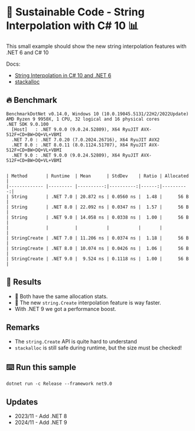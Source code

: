 # 🌳 Sustainable Code - String Interpolation with C# 10 📊

This small example should show the new string interpolation features with .NET 6 and C# 10

Docs:
- [String Interpolation in C# 10 and .NET 6](https://devblogs.microsoft.com/dotnet/string-interpolation-in-c-10-and-net-6/?WT.mc_id=DT-MVP-5001507)
- [stackalloc](https://docs.microsoft.com/en-us/dotnet/csharp/language-reference/operators/stackalloc?WT.mc_id=DT-MVP-5001507)

## 🔥 Benchmark

```shell
BenchmarkDotNet v0.14.0, Windows 10 (10.0.19045.5131/22H2/2022Update)
AMD Ryzen 9 9950X, 1 CPU, 32 logical and 16 physical cores
.NET SDK 9.0.100
  [Host]   : .NET 9.0.0 (9.0.24.52809), X64 RyuJIT AVX-512F+CD+BW+DQ+VL+VBMI
  .NET 7.0 : .NET 7.0.20 (7.0.2024.26716), X64 RyuJIT AVX2
  .NET 8.0 : .NET 8.0.11 (8.0.1124.51707), X64 RyuJIT AVX-512F+CD+BW+DQ+VL+VBMI
  .NET 9.0 : .NET 9.0.0 (9.0.24.52809), X64 RyuJIT AVX-512F+CD+BW+DQ+VL+VBMI


| Method       | Runtime  | Mean      | StdDev    | Ratio | Allocated |
|------------- |--------- |----------:|----------:|------:|----------:|
| String       | .NET 7.0 | 20.872 ns | 0.0560 ns |  1.48 |      56 B |
| String       | .NET 8.0 | 22.092 ns | 0.0347 ns |  1.57 |      56 B |
| String       | .NET 9.0 | 14.058 ns | 0.0338 ns |  1.00 |      56 B |
|              |          |           |           |       |           |
| StringCreate | .NET 7.0 | 11.206 ns | 0.0374 ns |  1.18 |      56 B |
| StringCreate | .NET 8.0 | 10.074 ns | 0.0426 ns |  1.06 |      56 B |
| StringCreate | .NET 9.0 |  9.524 ns | 0.1118 ns |  1.00 |      56 B |
```

## 🏁 Results

- 🔋 Both have the same allocation stats.
- 🚀 The new `string.Create` interpolation feature is way faster.
- With .NET 9 we got a performance boost.

## Remarks

- The `string.Create` API is quite hard to understand
- `stackalloc` is still safe during runtime, but the size must be checked!

## ⌨️ Run this sample

```shell
dotnet run -c Release --framework net9.0
```

## Updates

- 2023/11 - Add .NET 8
- 2024/11 - Add .NET 9
